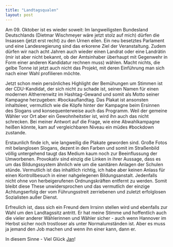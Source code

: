 ```yaml
---
title: "Landtagsqualen"
layout: post
---
```


Am 09. Oktober ist es wieder soweit: Im langweiligsten Bundesland Deutschlands (Dietmar Wischmeyer wäre jetzt stolz auf mich) dürfen die Insassen (jetzt erst recht) zu den Urnen eilen. Ein neu besetztes Parlament und eine Landesregierung sind das erkorene Ziel der Veranstaltung. Zudem dürfen wir nach acht Jahren auch wieder einen Landrat oder eine Landrätin (mir ist aber nicht bekannt, ob der Amtsinhaber überhaupt mit Gegenwehr in Form einer anderen Kandidatur rechnen muss) wählen. Macht nichts, die gelbe Tonne ist jetzt auch nicht das Projekt, mit deren Einführung man sich nach einer Wahl profilieren möchte.

Jetzt schon mein persönliches Highlight der Bemühungen um Stimmen ist der CDU-Kandidat, der sich nicht zu schade ist, seinen Namen für einen modernen Altherrenwitz im Hashtag-Gewand und somit als Motto seiner Kampagne herzugeben: #bockauflandtag. Das Plakat ist ansonsten inhaltsleer, vermutlich wie die Köpfe hinter der Kampagne beim Ersinnen des Slogans und konsequenterweise auch das Programm. Weil der gemeine Wähler vor Ort aber ein Gewohnheitstier ist, wird ihn auch das nicht schrecken. Bei meiner Antwort auf die Frage, wie eine Abwahlkampagne heißen könnte, kam auf vergleichbaren Niveau ein müdes #bockdown zustande.

Erstaunlich finde ich, wie langweilig die Plakate geworden sind. Große Fotos mit belanglosen Slogans, dezent in den Farben und somit im Straßenbild völlig untergehend taugt das Medium kaum noch zur Beeinflussung der Umworbenen. Provokativ sind einzig die Linken in ihrer Aussage, dass es um das Bildungssystem ähnlich wie um die sanitären Anlagen der Schulen stünde. Vermutlich ist das inhaltlich richtig, ich habe aber keinen Anlass für einen Kontrollbesuch in einer nahgelegenen Bildungsanstalt. Jedenfalls nicht ohne von herbeigerufenen Ordnungskräften entfernt zu werden. Somit bleibt diese These unwidersprochen und das vermutlich der einzige Achtungserfolg der vom Führungsstreit zerriebenen und zuletzt erfolglosen Sozialisten außer Dienst.

Erfreulich ist, dass sich ein Freund dem Irrsinn stellen wird und ebenfalls zur Wahl um den Landtagssitz antritt. Er hat meine Stimme und hoffentlich auch die vieler anderer Wählerinnen und Wähler sicher - auch wenn Hannover im Herbst sicher noch trostloser als unter Normalumständen ist. Aber es muss ja jemand den Job machen und wenn ihn einer kann, dann er.

In diesem Sinne - Viel Glück [Jan](https://www.facebook.com/hoopteimherzen/)!
